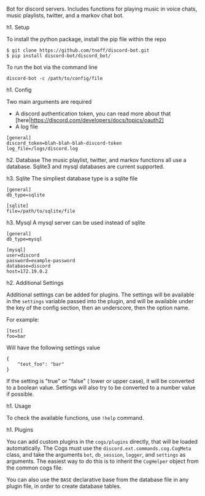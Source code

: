Bot for discord servers. Includes functions for playing music in voice chats, music playlists, twitter, and a markov chat bot.

h1. Setup

To install the python package, install the pip file within the repo

```
$ git clone https://github.com/tnoff/discord-bot.git
$ pip install discord-bot/discord_bot/
```

To run the bot via the command line

```
discord-bot -c /path/to/config/file
```

h1. Config

Two main arguments are required
- A discord authentication token, you can read more about that [here|https://discord.com/developers/docs/topics/oauth2]
- A log file

```
[general]
discord_token=blah-blah-blah-discord-token
log_file=/logs/discord.log
```

h2. Database
The music playlist, twitter, and markov functions all use a database. Sqlite3 and mysql databases are current supported.


h3. Sqlite
The simpliest database type is a sqlite file
```
[general]
db_type=sqlite

[sqlite]
file=/path/to/sqlite/file
```


h3. Mysql
A mysql server can be used instead of sqlite

```
[general]
db_type=mysql

[mysql]
user=discord
password=example-password
database=discord
host=172.19.0.2
```

h2. Additional Settings

Additional settings can be added for plugins. The settings will be available in the `settings` variable passed into the plugin, and will be available under the key of the config section, then an underscore, then the option name.

For example:

```
[test]
foo=bar
```

Will have the following settings value

```
{
    "test_foo": "bar"
}
```

If the setting is "true" or "false" ( lower or upper case), it will be converted to a boolean value. Settings will also try to be converted to a number value if possible.

h1. Usage

To check the available functions, use `!help` command.

h1. Plugins

You can add custom plugins in the `cogs/plugins` directly, that will be loaded automatically. The Cogs must use the `discord.ext.commands.cog.CogMeta` class, and take the arguments `bot`, `db_session`, `logger`, and `settings` as arguments. The easiest way to do this is to inherit the `CogHelper` object from the common cogs file.

You can also use the `BASE` declarative base from the database file in any plugin file, in order to create database tables.